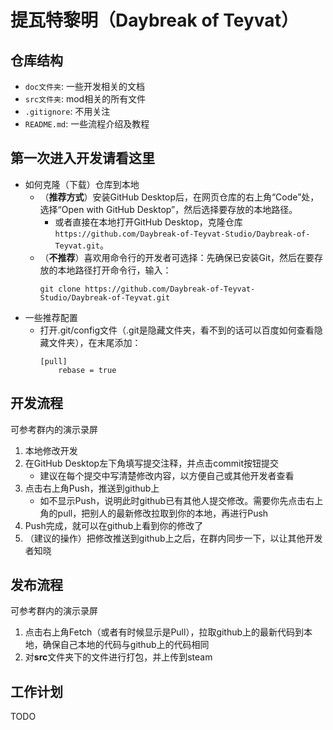 # 提瓦特黎明（Daybreak of Teyvat）

## 仓库结构
- `doc文件夹`: 一些开发相关的文档
- `src文件夹`: mod相关的所有文件
- `.gitignore`: 不用关注
- `README.md`: 一些流程介绍及教程


## 第一次进入开发请看这里
- 如何克隆（下载）仓库到本地
  - （**推荐方式**）安装GitHub Desktop后，在网页仓库的右上角“Code”处，选择“Open with GitHub Desktop”，然后选择要存放的本地路径。
    - 或者直接在本地打开GitHub Desktop，克隆仓库`https://github.com/Daybreak-of-Teyvat-Studio/Daybreak-of-Teyvat.git`。
  - （**不推荐**）喜欢用命令行的开发者可选择：先确保已安装Git，然后在要存放的本地路径打开命令行，输入：
    ```shell
    git clone https://github.com/Daybreak-of-Teyvat-Studio/Daybreak-of-Teyvat.git
    ```
- 一些推荐配置
  - 打开.git/config文件（.git是隐藏文件夹，看不到的话可以百度如何查看隐藏文件夹），在末尾添加：
    ```
    [pull]
        rebase = true
    ```
## 开发流程
可参考群内的演示录屏
1. 本地修改开发
2. 在GitHub Desktop左下角填写提交注释，并点击commit按钮提交
    - 建议在每个提交中写清楚修改内容，以方便自己或其他开发者查看
3. 点击右上角Push，推送到github上
    - 如不显示Push，说明此时github已有其他人提交修改。需要你先点击右上角的pull，把别人的最新修改拉取到你的本地，再进行Push
4. Push完成，就可以在github上看到你的修改了
5. （建议的操作）把修改推送到github上之后，在群内同步一下，以让其他开发者知晓

## 发布流程
可参考群内的演示录屏
1. 点击右上角Fetch（或者有时候显示是Pull），拉取github上的最新代码到本地，确保自己本地的代码与github上的代码相同
2. 对**src**文件夹下的文件进行打包，并上传到steam

## 工作计划
TODO
